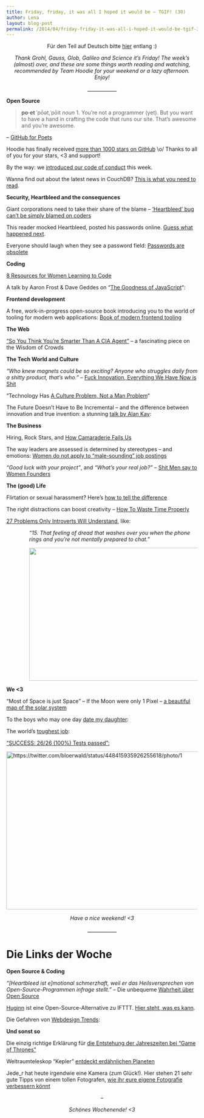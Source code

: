 ```yaml
---
title: Friday, friday, it was all I hoped it would be – TGIF! (30)
author: Lena
layout: blog-post
permalink: /2014/04/friday-friday-it-was-all-i-hoped-it-would-be-tgif-30/
---
```

<p style="text-align: center;">
  Für den Teil auf Deutsch bitte <a href="#deutsch">hier</a> entlang :)
</p>

<p style="text-align: center;">
  <em>Thank Grohl, Gauss, Glob, Galileo and Science it’s Friday! The week’s (almost) over, and these are some things worth reading and watching, recommended by Team Hoodie for your weekend or a lazy afternoon. Enjoy!</em>
</p>

<p style="text-align: center;">
  ____________
</p>

**Open Source**

> **po·et** ˈpōət,ˈpōit *noun* 1. You&#8217;re not a programmer (yet). But you want to have a hand in crafting the code that runs our site. That&#8217;s awesome and you&#8217;re awesome.

<p>
  – <a href="https://www.kickstarter.com/backing-and-hacking/github-for-poets">GitHub for Poets</a>
</p>

<p>
  Hoodie has finally received <a href="https://github.com/hoodiehq/hoodie.js">more than 1000 stars on GitHub</a> \o/ Thanks to all of you for your stars, <3 and support!
</p>

<p>
  By the way: we <a href="http://blog.hood.ie/2014/04/introducing-the-hoodie-community-code-of-conduct/">introduced our code of conduct</a> this week.
</p>

<p>
  Wanna find out about the latest news in CouchDB? <a href="https://blogs.apache.org/couchdb/date/20140417">This is what you need to read</a>.
</p>

**Security, Heartbleed and the consequences**

<p>
  Giant corporations need to take their share of the blame – <a href="http://www.theguardian.com/technology/2014/apr/13/heartbleed-bug-cant-blamed-on-coders-human-error-website-security?CMP=twt_gu">&#8216;Heartbleed&#8217; bug can&#8217;t be simply blamed on coders</a>
</p>

<p>
  This reader mocked Heartbleed, posted his passwords online. <a href="http://www.washingtonpost.com/blogs/the-switch/wp/2014/04/15/this-reader-mocked-heartbleed-by-posting-his-passwords-online-youll-never-guess-what-happened-next/?tid=d_pulse">Guess what happened next</a>. <!--more-->
</p>

<p>
  Everyone should laugh when they see a password field: <a href="https://medium.com/p/9ed56d483eb">Passwords are obsolete</a>
</p>

**Coding**

<p>
  <a href="https://creativemarket.com/blog/2014/04/11/8-resources-for-women-learning-to-code">8 Resources for Women Learning to Code</a>
</p>

<p>
  A talk by Aaron Frost & Dave Geddes on &#8220;<a href="https://www.youtube.com/watch?v=K9rb9Ba4VV4">The Goodness of JavaScript</a>&#8220;:
</p>



**Frontend development**

<p>
  A free, work-in-progress open-source book introducing you to the world of tooling for modern web applications: <a href="http://tooling.github.io/book-of-modern-frontend-tooling/index.html">Book of modern frontend tooling</a>
</p>

**The Web**

<p>
  <a href="http://www.npr.org/blogs/parallels/2014/04/02/297839429/-so-you-think-youre-smarter-than-a-cia-agent?">&#8220;So You Think You&#8217;re Smarter Than A CIA Agent&#8221;</a> – a fascinating piece on the Wisdom of Crowds
</p>

**The Tech World and Culture**

<p>
  <em>&#8220;Who knew magnets could be so exciting? Anyone who struggles daily from a shitty product, that’s who.&#8221;</em> – <a href="http://unicornfree.com/2014/fuck-innovation-everything-we-have-now-is-shit">Fuck Innovation, Everything We Have Now is Shit</a>
</p>

<p>
  &#8220;Technology Has <a href="http://butyoureagirl.com/2014/04/09/technologys-culture-problem/">A Culture Problem, Not a Man Problem</a>&#8220;
</p>

<p>
  The Future Doesn&#8217;t Have to Be Incremental – and the difference between innovation and true invention: a stunning <a href="https://www.youtube.com/watch?v=gTAghAJcO1o">talk by Alan Kay</a>:
</p>



**The Business**

<p>
  Hiring, Rock Stars, and <a href="http://modelviewculture.com/pieces/hiring-rock-stars-and-how-camaraderie-fails-us">How Camaraderie Fails Us</a>
</p>

<p>
  The way leaders are assessed is determined by stereotypes – and emotions: <a href="https://www.tum.de/en/about-tum/news/press-releases/short/article/31438/">Women do not apply to “male-sounding” job postings</a>
</p>

<p>
  <em>&#8220;Good luck with your project&#8221;</em>, and <em>&#8220;What&#8217;s your real job?&#8221;</em> – <a href="http://modelviewculture.com/pieces/shit-men-say-to-women-founders">Shit Men say to Women Founders</a>
</p>

**The (good) Life**

<p>
  Flirtation or sexual harassment? Here&#8217;s <a href="http://www.theguardian.com/lifeandstyle/womens-blog/2014/apr/10/sexual-harassment-flirting-six-differences?CMP=fb_gu">how to tell the difference</a>
</p>

<p>
  The right distractions can boost creativity – <a href="http://nautil.us/issue/7/waste/how-to-waste-time-properly">How To Waste Time Properly</a>
</p>

<p>
  <a href="http://www.buzzfeed.com/erinlarosa/problems-only-introverts-will-understand">27 Problems Only Introverts Will Understand</a>, like:
</p>

<p style="padding-left: 60px;">
  <em>&#8220;15. That feeling of dread that washes over you when the phone rings and you’re not mentally prepared to chat.&#8221;</em>
</p>

<p style="padding-left: 60px;">
  <a href="http://s3-ec.buzzfed.com/static/enhanced/webdr05/2013/8/5/14/anigif_enhanced-buzz-26420-1375727839-38.gif" rel="lightbox[1407]" title="Friday, friday, it was all I hoped it would be – TGIF! (30)"><img class="alignnone" src="http://s3-ec.buzzfed.com/static/enhanced/webdr05/2013/8/5/14/anigif_enhanced-buzz-26420-1375727839-38.gif" alt="" width="500" height="350" /></a>
</p>

**We <3**

<p>
  &#8220;Most of Space is just Space&#8221; &#8211; If the Moon were only 1 Pixel &#8211; <a href="http://t.co/gxr2wVifes">a beautiful map of the solar system </a>
</p>

<p>
  To the boys who may one day <a href="https://www.youtube.com/watch?v=KcIwZ1Dth0c">date my daughter</a>:
</p>



<p>
  The world&#8217;s <a href="https://www.youtube.com/watch?v=HB3xM93rXbY">toughest job</a>:
</p>



<p>
  <a href="https://twitter.com/bloerwald/status/448415935926255618/photo/1">&#8220;SUCCESS: 26/26 (100%) Tests passed&#8221;:</a>
</p>

[<img class="alignnone size-full wp-image-1423" src="http://blog.hood.ie/wp-content/uploads/2014/04/Screen-Shot-2014-04-18-at-11.51.56.png" alt="https://twitter.com/bloerwald/status/448415935926255618/photo/1" width="558" height="416" />][1] <p style="text-align: center;">
  <em>Have a nice weekend! <3</em>
</p>

<p style="text-align: center;">
  ____________
</p>

# <a id="deutsch"></a>Die Links der Woche

**Open Source & Coding**

<p>
  <em>&#8220;[Heartbleed ist e]motional schmerzhaft, weil er das Heilsversprechen von Open-Source-Programmen infrage stellt.&#8221; – </em>Die unbequeme <a href="http://www.zeit.de/digital/internet/2014-04/heartbleed-openssl-open-source-heilsversprechen">Wahrheit über Open Source</a>
</p>

<p>
  <a href="https://github.com/cantino/huginn">Huginn</a> ist eine Open-Source-Alternative zu IFTTT. <a href="http://t3n.de/news/huginn-ifttt-alternative-open-source-540123/">Hier steht, was es kann</a>.
</p>

<p>
  Die Gefahren von <a href="https://www.youtube.com/watch?v=T_JF4Mn3NDo">Webdesign Trends</a>:
</p>



**Und sonst so**

<p>
  Die einzig richtige Erklärung für <a href="http://scienceblogs.de/astrodicticum-simplex/2014/04/17/die-einzig-richtige-erklaerung-fuer-die-entstehung-der-jahreszeiten-bei-game-of-thrones/">die Entstehung der Jahreszeiten bei “Game of Thrones”</a>
</p>

<p>
  Weltraumteleskop &#8220;Kepler&#8221; <a href="http://www.tagesschau.de/ausland/kepler-exoplanet100.html">entdeckt erdähnlichen Planeten</a>
</p>

<p>
  Jede_r hat heute irgendwie eine Kamera (zum Glück!). Hier stehen 21 sehr gute Tipps von einem tollen Fotografen, <a href="http://kwerfeldein.de/2014/04/16/21-wege-die-eigene-fotografie-zu-verbessern/">wie ihr eure eigene Fotografie verbessern könnt</a>
</p>

<p style="text-align: center;">
  –
</p>

<p style="text-align: center;">
  <em>Schönes Wochenende! <3</em>
</p>

 [1]: https://twitter.com/bloerwald/status/448415935926255618/photo/1